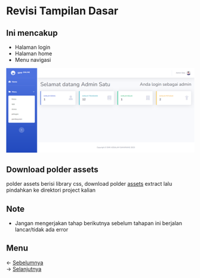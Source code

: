 # Revisi Tampilan Dasar
## Ini mencakup
- Halaman login
- Halaman home
- Menu navigasi

![Home](https://github.com/irawankilmer/spplast/blob/main/img/satu.png)

## Download polder assets
polder assets berisi library css, download polder [assets](https://drive.google.com/uc?export=download&id=1Wb1i8M95I8p0NumBeQIL25olZdirSGFP) extract lalu pindahkan ke direktori project kalian

## Note
- Jangan mengerjakan tahap berikutnya sebelum tahapan ini berjalan lancar/tidak ada error

## Menu
<- [Sebelumnya](https://github.com/irawankilmer/spplast/tree/9-revisi-sistem-login)<br>
-> [Selanjutnya](https://github.com/irawankilmer/spplast/tree/11-revisi-tampilan-kelas)
